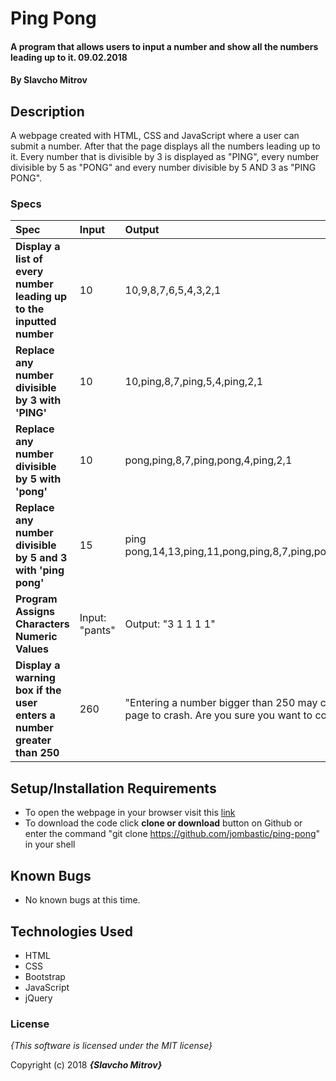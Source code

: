 # Ping Pong

#### A program that allows users to input a number and show all the numbers leading up to it. 09.02.2018

#### By **Slavcho Mitrov**

## Description

A webpage created with HTML, CSS and JavaScript where a user can submit a number. After that the page displays all the numbers leading up to it. Every number that is divisible by 3 is displayed as "PING", every number divisible by 5 as "PONG" and every number divisible by 5 AND 3 as "PING PONG".


### Specs
| Spec | Input | Output |
| :-------------     | :------------- | :------------- |
| **Display a list of every number leading up to the inputted number** | 10 | 10,9,8,7,6,5,4,3,2,1 |
| **Replace any number divisible by 3 with 'PING'** | 10 | 10,ping,8,7,ping,5,4,ping,2,1 |
| **Replace any number divisible by 5 with 'pong'**| 10 |  pong,ping,8,7,ping,pong,4,ping,2,1 |
| **Replace any number divisible by 5 and 3 with 'ping pong'**| 15 | ping pong,14,13,ping,11,pong,ping,8,7,ping,pong,4,ping,2,1 |
| **Program Assigns Characters Numeric Values** | Input: "pants" | Output: "3 1 1 1 1" |
| **Display a warning box if the user enters a number greater than 250**| 260 | "Entering a number bigger than 250 may cause the page to crash. Are you sure you want to continue?" |

## Setup/Installation Requirements

* To open the webpage in your browser visit this [link](https://jombastic.github.io/ping-pong/)
* To download the code click **clone or download** button on Github or enter the command "git clone https://github.com/jombastic/ping-pong" in your shell

## Known Bugs
* No known bugs at this time.

## Technologies Used

* HTML
* CSS
* Bootstrap
* JavaScript
* jQuery

### License

*{This software is licensed under the MIT license}*

Copyright (c) 2018 **_{Slavcho Mitrov}_**
